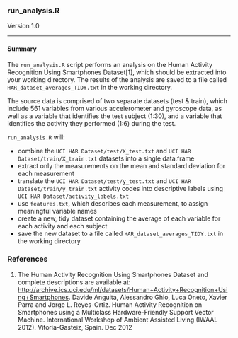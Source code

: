 ### run_analysis.R
Version 1.0

--------------------------------------------

#### Summary
The `run_analysis.R` script performs an analysis on the Human Activity Recognition Using Smartphones Dataset[1], which should be extracted into your working directory. The results of the analysis are saved to a file called `HAR_dataset_averages_TIDY.txt` in the working directory.

The source data is comprised of two separate datasets (test & train), which include 561 variables from various accelerometer and gyroscope data, as well as a variable that identifies the test subject (1:30), and a variable that identifies the activity they performed (1:6) during the test.

`run_analysis.R` will:

*  combine the `UCI HAR Dataset/test/X_test.txt` and `UCI HAR Dataset/train/X_train.txt` datasets into a single data.frame
* extract only the measurements on the mean and standard deviation for each measurement
* translate the `UCI HAR Dataset/test/y_test.txt` and `UCI HAR Dataset/train/y_train.txt` activity codes into descriptive labels using `UCI HAR Dataset/activity_labels.txt`
* use `features.txt`, which describes each measurement, to assign meaningful variable names
* create a new, tidy dataset containing the average of each variable for each activity and each subject
* save the new dataset to a file called `HAR_dataset_averages_TIDY.txt` in the working directory






### References
1. The Human Activity Recognition Using Smartphones Dataset and complete descriptions are available at: http://archive.ics.uci.edu/ml/datasets/Human+Activity+Recognition+Using+Smartphones. Davide Anguita, Alessandro Ghio, Luca Oneto, Xavier Parra and Jorge L. Reyes-Ortiz. Human Activity Recognition on Smartphones using a Multiclass Hardware-Friendly Support Vector Machine. International Workshop of Ambient Assisted Living (IWAAL 2012). Vitoria-Gasteiz, Spain. Dec 2012
